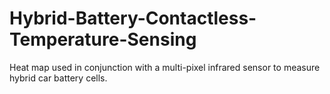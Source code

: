 # Hybrid-Battery-Contactless-Temperature-Sensing
Heat map used in conjunction with a multi-pixel infrared sensor to measure hybrid car battery cells.
